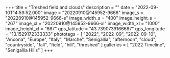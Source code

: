 +++
title = "Treshed field and clouds"
description = ""
date = "2022-09-10T14:59:52.000"
image = "20220910@145952-9666"
image_s = "20220910@145952-9666-s"
image_width_s = "400"
image_height_s = "267"
image_xl = "20220910@145952-9666-xl"
image_width_xl = "1000"
image_height_xl = "667"
gps_latitude = "43.7390739166667"
gps_longitude = "13.1529172333333"
phototags = [ "2022", "2022-09", "2022-09-10", "Ancona", "Europe", "Italy", "Marche", "Senigallia", "afternoon", "cloud", "countryside", "fall", "field", "hill", "threshed" ]
galleries = [ "2022 Timeline", "Senigallia Hills" ]
+++
